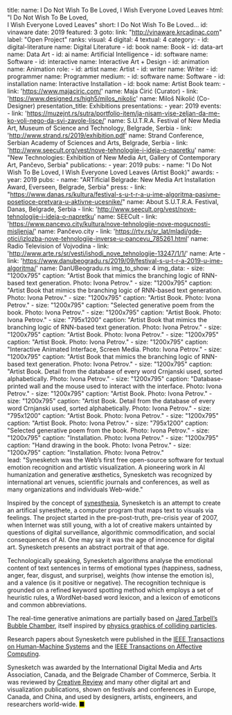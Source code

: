 title: 
    name: I Do Not Wish To Be Loved, I Wish Everyone Loved Leaves
    html: "I Do Not Wish To Be Loved,<br>I Wish Everyone Loved Leaves"
    short: I Do Not Wish To Be Loved…
id: vinaware
date: 2019
featured: 3
goto:
    link: "http://vinaware.krcadinac.com"
    label: "Open Project"
ranks:
    visual: 4
    digital: 4
    textual: 4
category: 
    - id: digital-literature
      name: Digital Literature
    - id: book
      name: Book
    - id: data-art
      name: Data Art
    - id: ai
      name: Artificial Intelligence
    - id: software
      name: Software
    - id: interactive
      name: Interactive Art + Design
    - id: animation
      name: Animation
role:
    - id: artist
      name: Artist
    - id: writer
      name: Writer
    - id: programmer
      name: Programmer
medium:
    - id: software
      name: Software
    - id: installation
      name: Interactive Installation
    - id: book
      name: Artist Book
team:
    - link: 'https://www.majaciric.com/'
      name: Maja Ćirić (Curator)
    - link: 'https://www.designed.rs/high5/milos_nikolic'
      name: Miloš Nikolić (Co-Designer)
presentation_title: Exhibitions
presentations:
    - year: 2019
      events:
        - link: 'https://muzejnt.rs/sutra/portfolio-item/ja-nisam-vise-zeljan-da-me-ko-voli-nego-da-svi-zavole-lisce/'
          name: S.U.T.R.A. Festival of New Media Art, Museum of Science and Technology, Belgrade, Serbia
        - link: 'http://www.strand.rs/2019/exhibition.pdf'
          name: Strand Conference, Serbian Academy of Sciences and Arts, Belgrade, Serbia
        - link: 'http://www.seecult.org/vest/nove-tehnologije-i-ideja-o-napretku'
          name: "New Technologies: Exhibition of New Media Art, Gallery of Contemporary Art, Pančevo, Serbia"
publications:
    - year: 2019
      pubs:
        - name: "I Do Not Wish To Be Loved, I Wish Everyone Loved Leaves (Artist Book)"
awards:
    - year: 2019
      pubs:
        - name: "ARTificial Belgrade: New Media Art Installation Award, Everseen, Belgrade, Serbia"
press:
    - link: "https://www.danas.rs/kultura/festival-s-u-t-r-a-u-ime-algoritma-pasivne-posetioce-pretvara-u-aktivne-ucesnike/"
      name: About S.U.T.R.A. Festival, Danas, Belgrade, Serbia
    - link: 'http://www.seecult.org/vest/nove-tehnologije-i-ideja-o-napretku'
      name: SEECult
    - link: 'https://www.pancevo.city/kultura/nove-tehnologije-nove-mogucnosti-misljenja/'
      name: Pančevo.city
    - link: 'https://rtv.rs/sr_lat/mladi/gde-otici/izlozba-nove-tehnologije-inverse-u-pancevu_785261.html'
      name: Radio Television of Vojvodina
    - link: 'http://www.arte.rs/sr/vesti/ishodi_nove_tehnologije-13247/1/1/'
      name: Arte
    - link: 'https://www.danubeogradu.rs/2019/09/festival-s-u-t-r-a-2019-u-ime-algoritma/'
      name: DanUBeogradu.rs
img_to_show: 4
img_data:
    - size: "1200x795"
      caption: "Artist Book that mimics the branching logic of RNN-based text generation. Photo: Ivona Petrov."
    - size: "1200x795"
      caption: "Artist Book that mimics the branching logic of RNN-based text generation. Photo: Ivona Petrov."
    - size: "1200x795"
      caption: "Artist Book. Photo: Ivona Petrov."
    - size: "1200x795"
      caption: "Selected generative poem from the book. Photo: Ivona Petrov."
    - size: "1200x795"
      caption: "Artist Book. Photo: Ivona Petrov."
    - size: "795x1200"
      caption: "Artist Book that mimics the branching logic of RNN-based text generation. Photo: Ivona Petrov."
    - size: "1200x795"
      caption: "Artist Book. Photo: Ivona Petrov."
    - size: "1200x795"
      caption: "Artist Book. Photo: Ivona Petrov."
    - size: "1200x795"
      caption: "Interactive Animated Interface, Screen Media. Photo: Ivona Petrov."
    - size: "1200x795"
      caption: "Artist Book that mimics the branching logic of RNN-based text generation. Photo: Ivona Petrov."
    - size: "1200x795"
      caption: "Artist Book. Detail from the database of every word Crnjanski used, sorted alphabetically. Photo: Ivona Petrov."
    - size: "1200x795"
      caption: "Database-printed wall and the mouse used to interact with the interface. Photo: Ivona Petrov."
    - size: "1200x795"
      caption: "Artist Book. Photo: Ivona Petrov."
    - size: "1200x795"
      caption: "Artist Book. Detail from the database of every word Crnjanski used, sorted alphabetically. Photo: Ivona Petrov."
    - size: "795x1200"
      caption: "Artist Book. Photo: Ivona Petrov."
    - size: "1200x795"
      caption: "Artist Book. Photo: Ivona Petrov."
    - size: "795x1200"
      caption: "Selected generative poem from the book. Photo: Ivona Petrov."
    - size: "1200x795"
      caption: "Installation. Photo: Ivona Petrov."
    - size: "1200x795"
      caption: "Hand drawing in the book. Photo: Ivona Petrov."
    - size: "1200x795"
      caption: "Installation. Photo: Ivona Petrov."    
lead: "Synesketch was the Web’s first free open-source software for textual emotion recognition and artistic visualization. A pioneering work in AI humanization and generative æsthetics, Synesketch was recognized by international art venues, scientific journals and conferences, as well as many organizations and individuals Web-wide."

Inspired by the concept of <a href="https://en.wikipedia.org/wiki/Synesthesia" target="_blank">synesthesia</a>, Synesketch is an attempt to create an artifical synesthete, a computer program that maps text to visuals via feelings. The project started in the pre-post-truth, pre-crisis year of 2007, when Internet was still young, with a lot of creative makers untainted by questions of digital surveillance, algorithmic commodification, and social consequences of AI. One may say it was the age of innocence for digital art. Synesketch presents an abstract portrait of that age. 

Technologically speaking, Synesketch algorithms analyse the emotional content of text sentences in terms of emotional types (happiness, sadness, anger, fear, disgust, and surprise), weights (how intense the emotion is), and a valence (is it positive or negative). The recognition technique is grounded on a refined keyword spotting method which employs a set of heuristic rules, a WordNet-based word lexicon, and a lexicon of emoticons and common abbreviations.

The real-time generative animations are partially based on <a href="http://www.complexification.net/gallery/" target="_blank">Jared Tarbell’s Bubble Chamber</a>, itself inspired by <a href="https://www.sciencedirect.com/topics/physics-and-astronomy/bubble-chambers" target="_blank">physics graphics of colliding particles</a>. 

Research papers about Synesketch were published in the <a href="https://ieeexplore.ieee.org/document/7358121" target="_blank">IEEE Transactions on Human-Machine Systems</a> and the <a href="https://www.computer.org/csdl/journal/ta/2013/03/06589580/13rRUy3gn5N" target="_blank">IEEE Transactions on Affective Computing</a>. 

Synesketch was awarded by the International Digital Media and Arts Association, Canada, and the Belgrade Chamber of Commerce, Serbia. It was reviewed by <a href="https://www.creativereview.co.uk/about-subscribe/" target="_blank">Creative Review</a> and many other digital art and visualization publications, shown on festivals and conferences in Europe, Canada, and China, and used by designers, artists, engineers, and researchers world-wide. <mark>&#9632;</mark>
